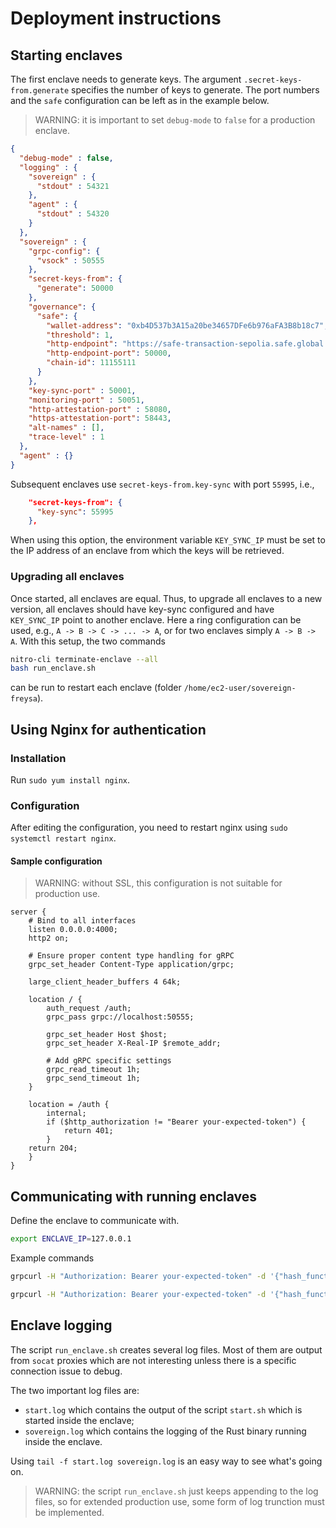 # Deployment instructions

## Starting enclaves

The first enclave needs to generate keys. The argument `.secret-keys-from.generate` specifies the number of keys to generate. The port numbers and the `safe` configuration can be left as in the example below.

> WARNING: it is important to set `debug-mode` to `false` for a production enclave.

```json
{
  "debug-mode" : false,
  "logging" : {
    "sovereign" : {
      "stdout" : 54321
    },
    "agent" : {
      "stdout" : 54320
    }
  },
  "sovereign" : {
    "grpc-config": {
      "vsock" : 50555
    },
    "secret-keys-from": {
      "generate": 50000
    },
    "governance": {
      "safe": {
        "wallet-address": "0xb4D537b3A15a20be34657DFe6b976aFA3B8b18c7",
        "threshold": 1,
        "http-endpoint": "https://safe-transaction-sepolia.safe.global:443/api/v1/messages",
        "http-endpoint-port": 50000,
        "chain-id": 11155111
      }
    },
    "key-sync-port" : 50001,
    "monitoring-port" : 50051,
    "http-attestation-port" : 58080,
    "https-attestation-port": 58443,
    "alt-names" : [],
    "trace-level" : 1
  },
  "agent" : {}
}
```

Subsequent enclaves use `secret-keys-from.key-sync` with port `55995`, i.e.,

```json
    "secret-keys-from": {
      "key-sync": 55995
    },
```

When using this option, the environment variable `KEY_SYNC_IP` must be set to the IP address of an enclave from which the keys will be retrieved.

### Upgrading all enclaves

Once started, all enclaves are equal. Thus, to upgrade all enclaves to a new version, all enclaves should have key-sync configured and have `KEY_SYNC_IP` point to another enclave. Here a ring configuration can be used, e.g., `A -> B -> C -> ... -> A`, or for two enclaves simply `A -> B -> A`. With this setup, the two commands

```sh
nitro-cli terminate-enclave --all
bash run_enclave.sh
```

can be run to restart each enclave (folder `/home/ec2-user/sovereign-freysa`).

## Using Nginx for authentication

### Installation

Run `sudo yum install nginx`.

### Configuration

After editing the configuration, you need to restart nginx using `sudo systemctl restart nginx`.

#### Sample configuration

> WARNING: without SSL, this configuration is not suitable for production use.

```nginx
server {
    # Bind to all interfaces
    listen 0.0.0.0:4000;
    http2 on;

    # Ensure proper content type handling for gRPC
    grpc_set_header Content-Type application/grpc;

    large_client_header_buffers 4 64k;

    location / {
        auth_request /auth;
        grpc_pass grpc://localhost:50555;

        grpc_set_header Host $host;
        grpc_set_header X-Real-IP $remote_addr;

        # Add gRPC specific settings
        grpc_read_timeout 1h;
        grpc_send_timeout 1h;
    }

    location = /auth {
        internal;
        if ($http_authorization != "Bearer your-expected-token") {
            return 401;
        }
    return 204;
    }
}
```

## Communicating with running enclaves

Define the enclave to communicate with.

```sh
export ENCLAVE_IP=127.0.0.1
```

Example commands

```sh
grpcurl -H "Authorization: Bearer your-expected-token" -d '{"hash_function": "HASH_FUNCTION_KECCAK256", "message": "'"$(echo -n "ec098504a817c800825208943535353535353535353535353535353535353535880de0b6b3a764000080018080" | xxd -r -p | base64)"'"}' -plaintext $ENCLAVE_IP:4000 key_pool.KeyPoolService.SignMessage
```

```sh
grpcurl -H "Authorization: Bearer your-expected-token" -d '{"hash_function": "HASH_FUNCTION_KECCAK256", "message": "'"$(echo -n "ec098504a817c800825208943535353535353535353535353535353535353535880de0b6b3a764000080018080" | xxd -r -p | base64)"'"}' -plaintext $ENCLAVE_IP:4000 key_pool.KeyPoolService.SignMessage
```

## Enclave logging

The script `run_enclave.sh` creates several log files. Most of them are output from `socat` proxies which are not interesting unless there is a specific connection issue to debug.

The two important log files are:

- `start.log` which contains the output of the script `start.sh` which is started inside the enclave;
- `sovereign.log` which contains the logging of the Rust binary running inside the enclave.

Using `tail -f start.log sovereign.log` is an easy way to see what's going on.

> WARNING: the script `run_enclave.sh` just keeps appending to the log files, so for extended production use, some form of log trunction must be implemented.